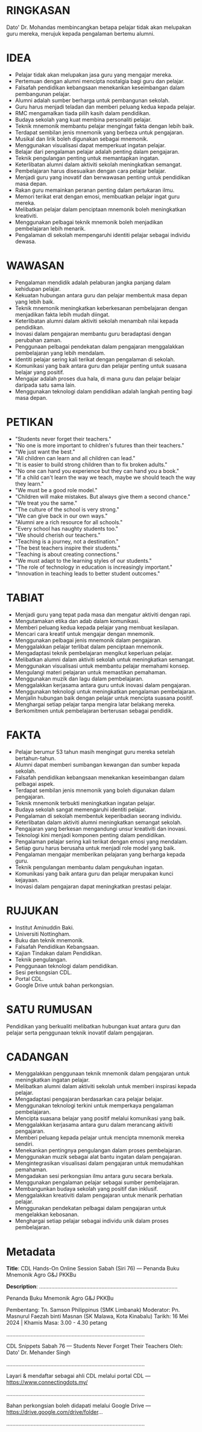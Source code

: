 # RINGKASAN
Dato' Dr. Mohandas membincangkan betapa pelajar tidak akan melupakan guru mereka, merujuk kepada pengalaman bertemu alumni.

# IDEA
- Pelajar tidak akan melupakan jasa guru yang mengajar mereka.
- Pertemuan dengan alumni mencipta nostalgia bagi guru dan pelajar.
- Falsafah pendidikan kebangsaan menekankan keseimbangan dalam pembangunan pelajar.
- Alumni adalah sumber berharga untuk pembangunan sekolah.
- Guru harus menjadi teladan dan memberi peluang kedua kepada pelajar.
- RMC mengamalkan tiada pilih kasih dalam pendidikan.
- Budaya sekolah yang kuat membina personaliti pelajar.
- Teknik mnemonik membantu pelajar mengingat fakta dengan lebih baik.
- Terdapat sembilan jenis mnemonik yang berbeza untuk pengajaran.
- Musikal dan lirik boleh digunakan sebagai mnemonik.
- Menggunakan visualisasi dapat memperkuat ingatan pelajar.
- Belajar dari pengalaman pelajar adalah penting dalam pengajaran.
- Teknik pengulangan penting untuk memantapkan ingatan.
- Keterlibatan alumni dalam aktiviti sekolah meningkatkan semangat.
- Pembelajaran harus disesuaikan dengan cara pelajar belajar.
- Menjadi guru yang inovatif dan berwawasan penting untuk pendidikan masa depan.
- Rakan guru memainkan peranan penting dalam pertukaran ilmu.
- Memori terikat erat dengan emosi, membuatkan pelajar ingat guru mereka.
- Melibatkan pelajar dalam penciptaan mnemonik boleh meningkatkan kreativiti.
- Menggunakan pelbagai teknik mnemonik boleh menjadikan pembelajaran lebih menarik.
- Pengalaman di sekolah mempengaruhi identiti pelajar sebagai individu dewasa.

# WAWASAN
- Pengalaman mendidik adalah pelaburan jangka panjang dalam kehidupan pelajar.
- Kekuatan hubungan antara guru dan pelajar membentuk masa depan yang lebih baik.
- Teknik mnemonik meningkatkan keberkesanan pembelajaran dengan menjadikan fakta lebih mudah diingat.
- Keterlibatan alumni dalam aktiviti sekolah menambah nilai kepada pendidikan.
- Inovasi dalam pengajaran membantu guru beradaptasi dengan perubahan zaman.
- Penggunaan pelbagai pendekatan dalam pengajaran menggalakkan pembelajaran yang lebih mendalam.
- Identiti pelajar sering kali terikat dengan pengalaman di sekolah.
- Komunikasi yang baik antara guru dan pelajar penting untuk suasana belajar yang positif.
- Mengajar adalah proses dua hala, di mana guru dan pelajar belajar daripada satu sama lain.
- Menggunakan teknologi dalam pendidikan adalah langkah penting bagi masa depan.

# PETIKAN
- "Students never forget their teachers."
- "No one is more important to children's futures than their teachers."
- "We just want the best."
- "All children can learn and all children can lead."
- "It is easier to build strong children than to fix broken adults."
- "No one can hand you experience but they can hand you a book."
- "If a child can't learn the way we teach, maybe we should teach the way they learn."
- "We must be a good role model."
- "Children will make mistakes. But always give them a second chance."
- "We treat you the same."
- "The culture of the school is very strong."
- "We can give back in our own ways."
- "Alumni are a rich resource for all schools."
- "Every school has naughty students too."
- "We should cherish our teachers."
- "Teaching is a journey, not a destination."
- "The best teachers inspire their students."
- "Teaching is about creating connections."
- "We must adapt to the learning styles of our students."
- "The role of technology in education is increasingly important."
- "Innovation in teaching leads to better student outcomes."

# TABIAT
- Menjadi guru yang tepat pada masa dan mengatur aktiviti dengan rapi.
- Mengutamakan etika dan adab dalam komunikasi.
- Memberi peluang kedua kepada pelajar yang membuat kesilapan.
- Mencari cara kreatif untuk mengajar dengan mnemonik.
- Menggunakan pelbagai jenis mnemonik dalam pengajaran.
- Menggalakkan pelajar terlibat dalam penciptaan mnemonik.
- Mengadaptasi teknik pembelajaran mengikut keperluan pelajar.
- Melibatkan alumni dalam aktiviti sekolah untuk meningkatkan semangat.
- Menggunakan visualisasi untuk membantu pelajar memahami konsep.
- Mengulangi materi pelajaran untuk memastikan pemahaman.
- Menggunakan muzik dan lagu dalam pembelajaran.
- Menggalakkan kerjasama antara guru untuk inovasi dalam pengajaran.
- Menggunakan teknologi untuk meningkatkan pengalaman pembelajaran.
- Menjalin hubungan baik dengan pelajar untuk mencipta suasana positif.
- Menghargai setiap pelajar tanpa mengira latar belakang mereka.
- Berkomitmen untuk pembelajaran berterusan sebagai pendidik.

# FAKTA
- Pelajar berumur 53 tahun masih mengingat guru mereka setelah bertahun-tahun.
- Alumni dapat memberi sumbangan kewangan dan sumber kepada sekolah.
- Falsafah pendidikan kebangsaan menekankan keseimbangan dalam pelbagai aspek.
- Terdapat sembilan jenis mnemonik yang boleh digunakan dalam pengajaran.
- Teknik mnemonik terbukti meningkatkan ingatan pelajar.
- Budaya sekolah sangat memengaruhi identiti pelajar.
- Pengalaman di sekolah membentuk keperibadian seorang individu.
- Keterlibatan dalam aktiviti alumni meningkatkan semangat sekolah.
- Pengajaran yang berkesan mengandungi unsur kreativiti dan inovasi.
- Teknologi kini menjadi komponen penting dalam pendidikan.
- Pengalaman pelajar sering kali terikat dengan emosi yang mendalam.
- Setiap guru harus berusaha untuk menjadi role model yang baik.
- Pengalaman mengajar memberikan pelajaran yang berharga kepada guru.
- Teknik pengulangan membantu dalam pengukuhan ingatan.
- Komunikasi yang baik antara guru dan pelajar merupakan kunci kejayaan.
- Inovasi dalam pengajaran dapat meningkatkan prestasi pelajar.

# RUJUKAN
- Institut Aminuddin Baki.
- Universiti Nottingham.
- Buku dan teknik mnemonik.
- Falsafah Pendidikan Kebangsaan.
- Kajian Tindakan dalam Pendidikan.
- Teknik pengulangan.
- Penggunaan teknologi dalam pendidikan.
- Sesi perkongsian CDL.
- Portal CDL.
- Google Drive untuk bahan perkongsian.

# SATU RUMUSAN
Pendidikan yang berkualiti melibatkan hubungan kuat antara guru dan pelajar serta penggunaan teknik inovatif dalam pengajaran.

# CADANGAN
- Menggalakkan penggunaan teknik mnemonik dalam pengajaran untuk meningkatkan ingatan pelajar.
- Melibatkan alumni dalam aktiviti sekolah untuk memberi inspirasi kepada pelajar.
- Mengadaptasi pengajaran berdasarkan cara pelajar belajar.
- Menggunakan teknologi terkini untuk memperkaya pengalaman pembelajaran.
- Mencipta suasana belajar yang positif melalui komunikasi yang baik.
- Menggalakkan kerjasama antara guru dalam merancang aktiviti pengajaran.
- Memberi peluang kepada pelajar untuk mencipta mnemonik mereka sendiri.
- Menekankan pentingnya pengulangan dalam proses pembelajaran.
- Menggunakan muzik sebagai alat bantu ingatan dalam pengajaran.
- Mengintegrasikan visualisasi dalam pengajaran untuk memudahkan pemahaman.
- Mengadakan sesi perkongsian ilmu antara guru secara berkala.
- Menggunakan pengalaman pelajar sebagai sumber pembelajaran.
- Membangunkan budaya sekolah yang positif dan inklusif.
- Menggalakkan kreativiti dalam pengajaran untuk menarik perhatian pelajar.
- Menggunakan pendekatan pelbagai dalam pengajaran untuk mengelakkan kebosanan.
- Menghargai setiap pelajar sebagai individu unik dalam proses pembelajaran.

# Metadata
**Title**: CDL Hands-On Online Session Sabah (Siri 76) — Penanda Buku Mnemonik Agro G&J PKKBu

**Description**: ...........................................................................................

Penanda Buku Mnemonik Agro G&J PKKBu

Pembentang: Tn. Samson Philippinus (SMK Limbanak)
Moderator: Pn. Masnurul Faezah binti Masnan (SK Malawa, Kota Kinabalu)
Tarikh: 16 Mei 2024   |   Khamis
Masa: 3.00 - 4.30 petang

...........................................................................................

CDL Snippets Sabah 76 — Students Never Forget Their Teachers
Oleh: Dato' Dr. Mehander Singh

...........................................................................................

Layari & mendaftar sebagai ahli CDL melalui portal CDL — https://www.connectingdots.my/

...........................................................................................

Bahan perkongsian boleh didapati melalui Google Drive — https://drive.google.com/drive/folder...

...........................................................................................